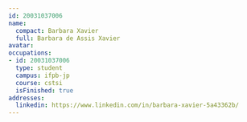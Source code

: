 ```yaml
---
id: 20031037006
name:
  compact: Barbara Xavier
  full: Barbara de Assis Xavier
avatar:
occupations:
- id: 20031037006
  type: student
  campus: ifpb-jp
  course: cstsi
  isFinished: true
addresses:
  linkedin: https://www.linkedin.com/in/barbara-xavier-5a43362b/
---
```

